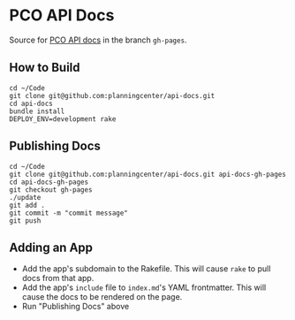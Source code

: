 # PCO API Docs

Source for [PCO API docs](http://planningcenter.github.io/api-docs/) in the branch `gh-pages`.

## How to Build

```
cd ~/Code
git clone git@github.com:planningcenter/api-docs.git
cd api-docs
bundle install
DEPLOY_ENV=development rake
```

## Publishing Docs

```
cd ~/Code
git clone git@github.com:planningcenter/api-docs.git api-docs-gh-pages
cd api-docs-gh-pages
git checkout gh-pages
./update
git add .
git commit -m "commit message"
git push
```

## Adding an App

- Add the app's subdomain to the Rakefile. This will cause `rake` to pull docs from that app.
- Add the app's `include` file to `index.md`'s YAML frontmatter. This will cause the docs to be rendered on the page.
- Run "Publishing Docs" above
